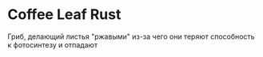 # Coffee Leaf Rust
Гриб, делающий листья "ржавыми" из-за чего они теряют способность к фотосинтезу и отпадают